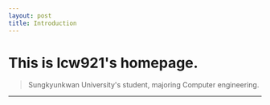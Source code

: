 ```yaml
---
layout: post
title: Introduction
---
```



# This is lcw921's homepage.
> Sungkyunkwan University's student, majoring Computer engineering.

---
